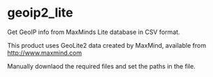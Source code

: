 # geoip2_lite
Get GeoIP info from MaxMinds Lite database in CSV format. 

This product uses GeoLite2 data created by MaxMind, available from
<a href="http://www.maxmind.com">http://www.maxmind.com</a>

Manually downlaod the required files and set the paths in the file.
